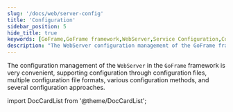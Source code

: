 ```yaml
---
slug: '/docs/web/server-config'
title: 'Configuration'
sidebar_position: 5
hide_title: true
keywords: [GoFrame,GoFrame framework,WebServer,Service Configuration,Configuration Management,Configuration Files,Configuration Methods,Configuration Formats,Framework Configuration]
description: "The WebServer configuration management of the GoFrame framework is very convenient, supporting configuration through configuration files, multiple configuration file formats, various configuration methods, and multiple configuration approaches. This allows for flexible and efficient service configuration management, providing developers with a simple and easy operational experience."
---
```


The configuration management of the `WebServer` in the `GoFrame` framework is very convenient, supporting configuration through configuration files, multiple configuration file formats, various configuration methods, and several configuration approaches.

import DocCardList from '@theme/DocCardList';

<DocCardList />
